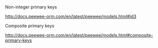 Non-integer primary keys

http://docs.peewee-orm.com/en/latest/peewee/models.html#id3

Composite primary keys

http://docs.peewee-orm.com/en/latest/peewee/models.html#composite-primary-keys
